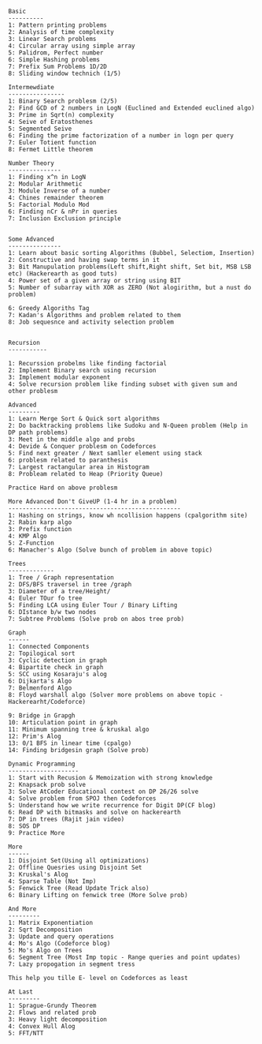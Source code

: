     Basic
    ----------
    1: Pattern printing problems
    2: Analysis of time complexity
    3: Linear Search problems
    4: Circular array using simple array
    5: Palidrom, Perfect number
    6: Simple Hashing problems
    7: Prefix Sum Problems 1D/2D
    8: Sliding window technich (1/5)

    Intermewdiate
    ----------------
    1: Binary Search problesm (2/5)
    2: Find GCD of 2 numbers in LogN (Euclined and Extended euclined algo)
    3: Prime in Sqrt(n) complexity  
    4: Seive of Eratosthenes
    5: Segmented Seive
    6: Finding the prime factorization of a number in logn per query
    7: Euler Totient function
    8: Fermet Little theorem
    
    Number Theory
    ---------------
    1: Finding x^n in LogN
    2: Modular Arithmetic
    3: Module Inverse of a number
    4: Chines remainder theorem
    5: Factorial Modulo Mod
    6: Finding nCr & nPr in queries
    7: Inclusion Exclusion principle


    Some Advanced
    ---------------
    1: Learn about basic sorting Algorithms (Bubbel, Selectiom, Insertion)
    2: Constructive and having swap terms in it
    3: Bit Manupulation problems(Left shift,Right shift, Set bit, MSB LSB etc) (Hackerearth as good tuts)
    4: Power set of a given array or string using BIT
    5: Number of subarray with XOR as ZERO (Not alogirithm, but a nust do problem)

    6: Greedy Algoriths Tag
    7: Kadan's Algorithms and problem related to them
    8: Job sequesnce and activity selection problem

    
    Recursion
    -----------

    1: Recurssion probelms like finding factorial 
    2: Implement Binary search using recursion
    3: Implement modular exponent
    4: Solve recursion problem like finding subset with given sum and other problesm

    Advanced
    ---------
    1: Learn Merge Sort & Quick sort algorithms
    2: Do backtracking problems like Sudoku and N-Queen problem (Help in DP path problems)
    3: Meet in the middle algo and probs
    4: Devide & Conquer problesm on Codeforces
    5: Find next greater / Next samller element using stack
    6: problesm related to paranthesis
    7: Largest ractangular area in Histogram
    8: Probleam related to Heap (Priority Queue)

    Practice Hard on above problesm

    More Advanced Don't GiveUP (1-4 hr in a problem)
    -------------------------------------------------
    1: Hashing on strings, know wh ncollision happens (cpalgorithm site)
    2: Rabin karp algo
    3: Prefix function
    4: KMP Algo
    5: Z-Function
    6: Manacher's Algo (Solve bunch of problem in above topic)

    Trees
    -------------
    1: Tree / Graph representation
    2: DFS/BFS traversel in tree /graph
    3: Diameter of a tree/Height/
    4: Euler TOur fo tree
    5: Finding LCA using Euler Tour / Binary Lifting
    6: DIstance b/w two nodes
    7: Subtree Problems (Solve prob on abos tree prob)

    Graph
    ------
    1: Connected Components
    2: Topilogical sort
    3: Cyclic detection in graph
    4: Bipartite check in graph
    5: SCC using Kosaraju's alog
    6: Dijkarta's Algo
    7: Belmenford Algo
    8: Floyd warshall algo (Solver more problems on above topic - Hackerearht/Codeforce)

    9: Bridge in Grapgh
    10: Articulation point in graph
    11: Minimum spanning tree & kruskal algo
    12: Prim's Alog
    13: 0/1 BFS in linear time (cpalgo)
    14: Finding bridgesin graph (Solve prob)

    Dynamic Programming
    --------------------
    1: Start with Recusion & Memoization with strong knowledge
    2: Knapsack prob solve
    3: Solve AtCoder Educational contest on DP 26/26 solve
    4: Solve problem from SPOJ then Codeforces
    5: Understand how we write recurrence for Digit DP(CF blog)
    6: Read DP with bitmasks and solve on hackerearth
    7: DP in trees (Rajit jain video)
    8: SOS DP
    9: Practice More

    More
    ------
    1: Disjoint Set(Using all optimizations)
    2: Offline Quesries using Disjoint Set
    3: Kruskal's Alog
    4: Sparse Table (Not Imp)
    5: Fenwick Tree (Read Update Trick also)
    6: Binary Lifting on fenwick tree (More Solve prob)

    And More
    ---------
    1: Matrix Exponentiation
    2: Sqrt Decomposition
    3: Update and query operations
    4: Mo's Algo (Codeforce blog)
    5: Mo's Algo on Trees
    6: Segment Tree (Most Imp topic - Range queries and point updates)
    7: Lazy propogation in segment tress

    This help you tille E- level on Codeforces as least

    At Last
    ---------
    1: Sprague-Grundy Theorem
    2: Flows and related prob
    3: Heavy light decomposition
    4: Convex Hull Alog
    5: FFT/NTT